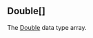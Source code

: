 Double[]
--------

The [Double](https://docs.oracle.com/en/java/javase/17/docs/api/java.base/java/lang/Double.html) data type array.

